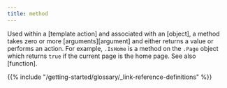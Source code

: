 ```yaml
---
title: method
---
```


Used within a [template action] and associated with an [object], a method takes zero or more [arguments][argument] and either returns a value or performs an action. For example, `.IsHome` is a method on the `.Page` object which returns `true` if the current page is the home page. See also [function].

{{% include "/getting-started/glossary/_link-reference-definitions" %}}
